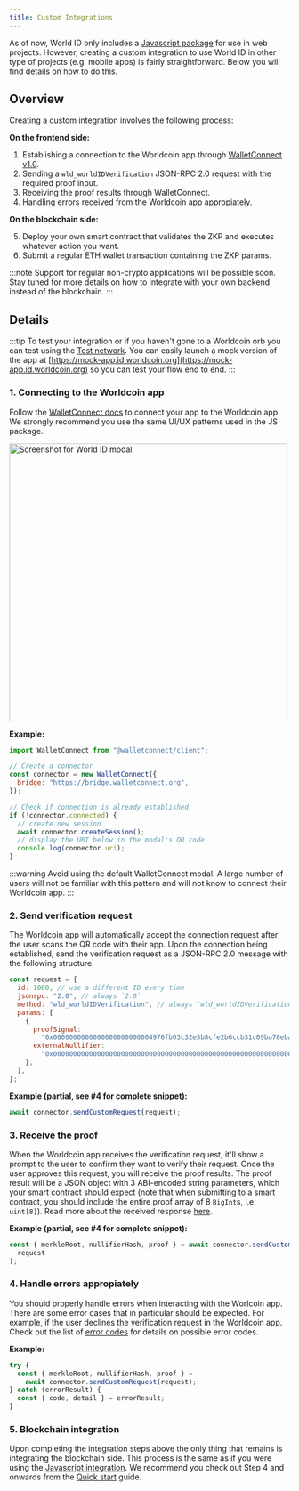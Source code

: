 ```yaml
---
title: Custom Integrations
---
```


As of now, World ID only includes a [Javascript package](/docs/js) for use in web projects. However, creating a custom integration to use World ID in other type of projects (e.g. mobile apps) is fairly straightforward. Below you will find details on how to do this.

## Overview

Creating a custom integration involves the following process:

**On the frontend side:**

1. Establishing a connection to the Worldcoin app through [WalletConnect v1.0](https://docs.walletconnect.com).
2. Sending a `wld_worldIDVerification` JSON-RPC 2.0 request with the required proof input.
3. Receiving the proof results through WalletConnect.
4. Handling errors received from the Worldcoin app appropiately.

**On the blockchain side:**

5. Deploy your own smart contract that validates the ZKP and executes whatever action you want.
6. Submit a regular ETH wallet transaction containing the ZKP params.

:::note
Support for regular non-crypto applications will be possible soon. Stay tuned for more details on how to integrate with your own backend instead of the blockchain.
:::

## Details

:::tip
To test your integration or if you haven't gone to a Worldcoin orb you can test using the [Test network](/docs/about/test-network). You can easily launch a mock version of the app at [https://mock-app.id.worldcoin.org](https://mock-app.id.worldcoin.org) so you can test your flow end to end.
:::

### 1. Connecting to the Worldcoin app

Follow the [WalletConnect docs](https://docs.walletconnect.com/quick-start/dapps/client) to connect your app to the Worldcoin app. We strongly recommend you use the same UI/UX patterns used in the JS package.

<div className="text--center">
<img src="/img/world-id-js-modal.png" alt="Screenshot for World ID modal" width="500px" />
</div>

**Example:**

```js
import WalletConnect from "@walletconnect/client";

// Create a connector
const connector = new WalletConnect({
  bridge: "https://bridge.walletconnect.org",
});

// Check if connection is already established
if (!connector.connected) {
  // create new session
  await connector.createSession();
  // display the URI below in the modal's QR code
  console.log(connector.uri);
}
```

:::warning
Avoid using the default WalletConnect modal. A large number of users will not be familiar with this pattern and will not know to connect their Worldcoin app.
:::

### 2. Send verification request

The Worldcoin app will automatically accept the connection request after the user scans the QR code with their app. Upon the connection being established, send the verification request as a JSON-RPC 2.0 message with the following structure.

```js
const request = {
  id: 1000, // use a different ID every time
  jsonrpc: "2.0", // always `2.0`
  method: "wld_worldIDVerification", // always `wld_worldIDVerification`
  params: [
    {
      proofSignal:
        "0x0000000000000000000000004976fb03c32e5b8cfe2b6ccb31c09ba78ebaba41", // example; send relevant signal here
      externalNullifier:
        "0x0000000000000000000000000000000000000000000000000000000000000020000000000000000000000000000000000000000000000000000000000000000f63616e64792d64726f702d323032320000000000000000000000000000000000", // example; send relevant external nullifier here
    },
  ],
};
```

**Example (partial, see #4 for complete snippet):**

```js
await connector.sendCustomRequest(request);
```

### 3. Receive the proof

When the Worldcoin app receives the verification request, it'll show a prompt to the user to confirm they want to verify their request. Once the user approves this request, you will receive the proof results. The proof result will be a JSON object with 3 ABI-encoded string parameters, which your smart contract should expect (note that when submitting to a smart contract, you should include the entire proof array of 8 `BigInt`s, i.e. `uint[8]`). Read more about the received response [here](/docs/js/reference#response).

**Example (partial, see #4 for complete snippet):**

```js
const { merkleRoot, nullifierHash, proof } = await connector.sendCustomRequest(
  request
);
```

### 4. Handle errors appropiately

You should properly handle errors when interacting with the Worlcoin app. There are some error cases that in particular should be expected. For example, if the user declines the verification request in the Worldcoin app. Check out the list of [error codes](/docs/js/error-handling#error-codes) for details on possible error codes.

**Example:**

```js
try {
  const { merkleRoot, nullifierHash, proof } =
    await connector.sendCustomRequest(request);
} catch (errorResult) {
  const { code, detail } = errorResult;
}
```

### 5. Blockchain integration

Upon completing the integration steps above the only thing that remains is integrating the blockchain side. This process is the same as if you were using the [Javascript integration](/docs/js). We recommend you check out Step 4 and onwards from the [Quick start](/docs/quick-start) guide.
